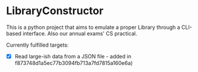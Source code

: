 # LibraryConstructor

This is a python project that aims to emulate a proper Library through a CLI-based interface. Also our annual exams' CS practical.

Currently fulfilled targets:

- [x] Read large-ish data from a JSON file - added in f873748d1a5ec77b3094fb713a7fd7815a160e6a)
